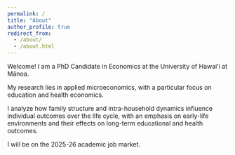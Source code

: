 ```yaml
---
permalink: /
title: "About"
author_profile: true
redirect_from: 
  - /about/
  - /about.html
---
```


Welcome! I am a PhD Candidate in Economics at the University of Hawaiʻi at Mānoa.

My research lies in applied microeconomics, with a particular focus on education and health economics. 

I analyze how family structure and intra-household dynamics influence individual outcomes over the life cycle, with an emphasis on early-life environments and their effects on long-term educational and health outcomes.

I will be on the 2025-26 academic job market.
